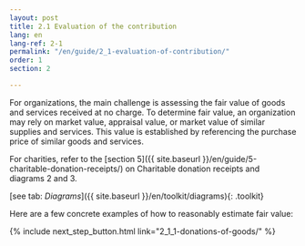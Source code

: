 ```yaml
---
layout: post
title: 2.1 Evaluation of the contribution
lang: en
lang-ref: 2-1
permalink: "/en/guide/2_1-evaluation-of-contribution/"
order: 1
section: 2

---
```

For organizations, the main challenge is assessing the fair value of goods and services received at no charge. To determine fair value, an organization may rely on market value, appraisal value, or market value of similar supplies and services. This value is established by referencing the purchase price of similar goods and services.

For charities, refer to the [section 5]({{ site.baseurl }}/en/guide/5-charitable-donation-receipts/) on Charitable donation receipts and diagrams 2 and 3.

[see tab: _Diagrams_]({{ site.baseurl }}/en/toolkit/diagrams){: .toolkit}

Here are a few concrete examples of how to reasonably estimate fair value:

{% include next_step_button.html link="2_1_1-donations-of-goods/" %}